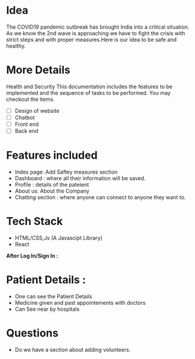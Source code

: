 

# Idea
The COVID19 pandemic outbreak has brought India into a critical situation. As we know the 2nd wave is approaching we have to fight the crisis with strict steps and with proper measures.Here is our idea to be safe and healthy.

# More Details
 Health and Security
This documentation includes the features to be implemented and the sequence of tasks to be performed. You may checkout the items.
- [ ] Design of website
- [ ] Chatbot
- [ ] Front end
- [ ] Back end
# Features included
- Index page: Add Saftey measures section 
- Dashboard : where all their information will be saved. 
- Profile : details of the pateient
- About us: About the Company
- Chatting section : where anyone can connect to anyone they want to.

# Tech Stack

- HTML/CSS,Js (A Javascipt Library)
- React

**After Log In/Sign In :**

# Patient Details : 
- One can see the Patient Details
- Medicine given and past appointements with doctors
- Can See near by hospitals

# Questions
- Do we have a section about adding volunteers.

